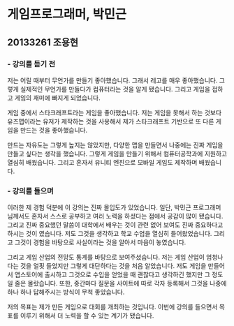 게임프로그래머, 박민근
==================
20133261 조용현
--------------
### - 강의를 듣기 전

저는 어릴 때부터 무언가를 만들기 좋아했습니다. 그래서 레고를 매우 좋아했습니다.
그렇게 실제적인 무언가를 만들다가 컴퓨터라는 것을 알게 됐습니다. 그리고 게임을
접하고 게임의 재미에 빠지게 되었습니다.

게임 중에서 스타크래프트라는 게임을 좋아했습니다. 저는 게임을 못해서 하는 것보다
유즈맵이라는 유저가 제작하는 것을 사용해서 제가 스타크래프트 기반으로 또 다른 게
임을 만드는 것을 좋아했습니다.

만드는 자유도는 그렇게 높지는 않았지만, 다양한 맵을 만들면서 나중에는 진짜 게임을
만들고 싶다는 생각을 했습니다. 그렇게 게임을 만들기 위해서 컴퓨터공학과에 지원하고
열심히 배웠습니다. 그리고 혼자서 유니티 엔진으로 모바일 게임도 제작하며 배웠습니다.

### - 강의를 들으며

이러한 제 경험 덕분에 이 강의는 진짜 몰입도가 있었습니다. 일단, 박민근 프로그래머
님께서도 혼자서 스스로 공부하고 여러 노력을 하셨다는 점에서 공감이 많이 됐습니다.
그리고 진짜 중요했던 말씀이 대학에서 배우는 것이 관련 없어 보여도 진짜 중요하다고
하시는 것이 였습니다. 저도 그것을 생각하고 학교 수업을 열심히 들어왔었습니다.
그리고 그것이 경험을 바탕으로 사실이라는 것을 알아서 마음이 놓였습니다.

그리고 게임 산업의 전망도 통계를 바탕으로 보여주셨습니다. 저는 게임 산업이
엄청나다는 것을 얼핏 들었지만 그렇게 대단하다는 것을 처음 알았습니다.
저도 게임을 만들어서 앱스토어에 출시하고 그것으로 수입을 얻었을 때 괜찮다고
생각하긴 했지만 그 정도 일 줄은 몰랐습니다. 또한, 중간마다 질문을 사이트에
따로 각자 등록해서 그것을 나중에 하나 하나 답해주시는 방식이 무척 좋았습니다.

저의 목표는 제가 만든 게임으로 대회를 개최하는 것입니다. 이번에 강의를 들으면서
목표를 이루기 위해서 더 노력을 할 수 있는 계기가 됐습니다.
